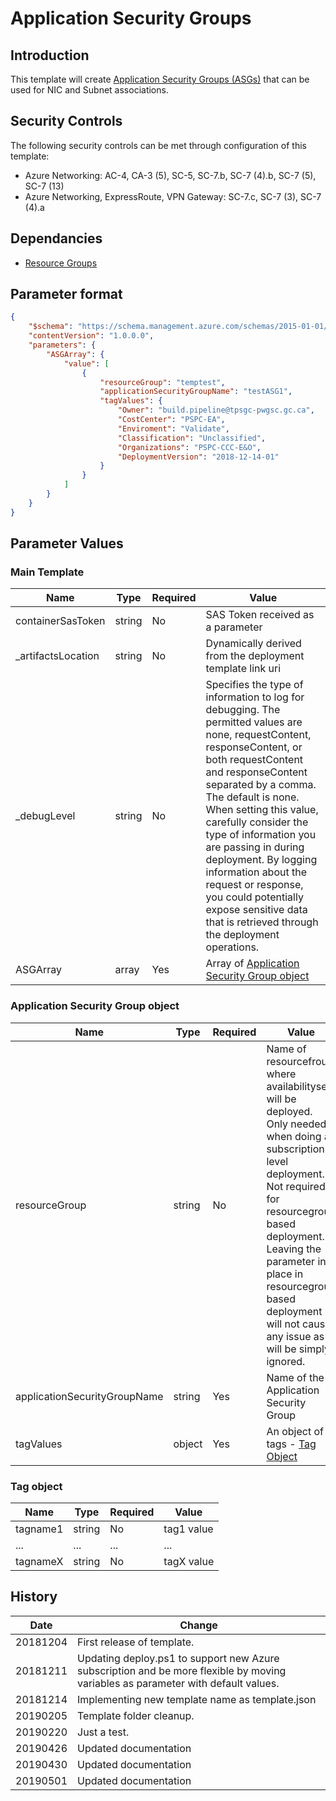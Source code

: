 
# Application Security Groups

## Introduction

This template will create [Application Security Groups (ASGs)](https://docs.microsoft.com/en-us/azure/templates/microsoft.network/2018-11-01/applicationsecuritygroups) that can be used for NIC and Subnet associations.

## Security Controls

The following security controls can be met through configuration of this template:

* Azure Networking: AC-4, CA-3 (5), SC-5, SC-7.b, SC-7 (4).b, SC-7 (5), SC-7 (13)
* Azure Networking, ExpressRoute, VPN Gateway: SC-7.c, SC-7 (3), SC-7 (4).a

## Dependancies

* [Resource Groups](https://github.com/canada-ca/accelerators_accelerateurs-azure/blob/master/Templates/arm/resourcegroups/latest/readme.md)

## Parameter format

```json
{
    "$schema": "https://schema.management.azure.com/schemas/2015-01-01/deploymentParameters.json#",
    "contentVersion": "1.0.0.0",
    "parameters": {
        "ASGArray": {
            "value": [
                {
                    "resourceGroup": "temptest",
                    "applicationSecurityGroupName": "testASG1",
                    "tagValues": {
                        "Owner": "build.pipeline@tpsgc-pwgsc.gc.ca",
                        "CostCenter": "PSPC-EA",
                        "Enviroment": "Validate",
                        "Classification": "Unclassified",
                        "Organizations": "PSPC-CCC-E&O",
                        "DeploymentVersion": "2018-12-14-01"
                    }
                }
            ]
        }
    }
}
```

## Parameter Values

### Main Template

| Name               | Type   | Required | Value                                                                                                                                                                                                                                                                                                                                                                                                                                                                          |
| ------------------ | ------ | -------- | ------------------------------------------------------------------------------------------------------------------------------------------------------------------------------------------------------------------------------------------------------------------------------------------------------------------------------------------------------------------------------------------------------------------------------------------------------------------------------ |
| containerSasToken  | string | No       | SAS Token received as a parameter                                                                                                                                                                                                                                                                                                                                                                                                                                              |
| _artifactsLocation | string | No       | Dynamically derived from the deployment template link uri                                                                                                                                                                                                                                                                                                                                                                                                                      |
| _debugLevel        | string | No       | Specifies the type of information to log for debugging. The permitted values are none, requestContent, responseContent, or both requestContent and responseContent separated by a comma. The default is none. When setting this value, carefully consider the type of information you are passing in during deployment. By logging information about the request or response, you could potentially expose sensitive data that is retrieved through the deployment operations. |
| ASGArray           | array  | Yes      | Array of [Application Security Group object](#application-security-group-object)                                                                                                                                                                                                                                                                                                                                                                                               |

### Application Security Group object

| Name                         | Type   | Required | Value                                                                                                                                                                                                                                                                                          |
| ---------------------------- | ------ | -------- | ---------------------------------------------------------------------------------------------------------------------------------------------------------------------------------------------------------------------------------------------------------------------------------------------- |
| resourceGroup                | string | No       | Name of resourcefroup where availabilityset will be deployed. Only needed when doing a subscription level deployment. Not required for resourcegroup based deployment. Leaving the parameter in place in resourcegroup based deployment will not cause any issue as it will be simply ignored. |
| applicationSecurityGroupName | string | Yes      | Name of the Application Security Group                                                                                                                                                                                                                                                         |
| tagValues                    | object | Yes      | An object of tags - [Tag Object](#tag-object)                                                                                                                                                                                                                                                  |

### Tag object

| Name     | Type   | Required | Value      |
| -------- | ------ | -------- | ---------- |
| tagname1 | string | No       | tag1 value |
| ...      | ...    | ...      | ...        |
| tagnameX | string | No       | tagX value |

## History

| Date     | Change                                                                                                                           |
| -------- | -------------------------------------------------------------------------------------------------------------------------------- |
| 20181204 | First release of template.                                                                                                       |
| 20181211 | Updating deploy.ps1 to support new Azure subscription and be more flexible by moving variables as parameter with default values. |
| 20181214 | Implementing new template name as template.json                                                                                  |
| 20190205 | Template folder cleanup.                                                                                                         |
| 20190220 | Just a test.                                                                                                                     |
| 20190426 | Updated documentation                                                                                                            |
| 20190430 | Updated documentation                                                                                                            |
| 20190501 | Updated documentation                                                                                                            |